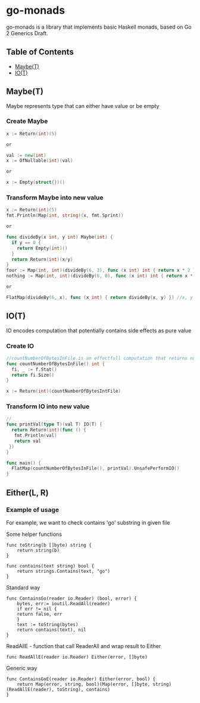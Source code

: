 # go-monads
go-monads is a library that implements basic Haskell monads, based on Go 2 Generics Draft.

## Table of Contents

* [Maybe(T)](#maybet)
* [IO(T)](#iot)


## Maybe(T)
Maybe represents type that can either have value or be empty
### Create Maybe
```go
x := Return(int)(5)

or

val := new(int)
x := OfNullable(int)(val)

or

x := Empty(struct{})()
```

### Transform Maybe into new value
```go
x := Return(int)(5)
fmt.Println(Map(int, string)(x, fmt.Sprint))

or

func divideBy(x int, y int) Maybe(int) {
  if y == 0 { 
    return Empty(int)() 
  }
  return Return(int)(x/y)
}
four := Map(int, int)(divideBy(6, 3), func (x int) int { return x * 2 }) //four equals Just{obj: 4}
nothing := Map(int, int)(divideBy(6, 0), func (x int) int { return x * 2 }) //nothing equals Nothing{}

or

FlatMap(divideBy(6, x), func (x int) { return divideBy(x, y) }) //x, y are some unknown integers, might be zeros
```

## IO(T)
IO encodes computation that potentially contains side effects as pure value
### Create IO
```go
//countNumberOfBytesInFile is an effectfull computation that returns number of bytes in file
func countNumberOfBytesInFile() int {
  fi, _ := f.Stat()
  return fi.Size()
}

x := Return(int)(countNumberOfBytesIntFile)
```

### Transform IO into new value
```go
//
func printVal(type T)(val T) IO(T) {
  return Return(int)(func () { 
   fmt.Println(val)
   return val
 }) 
}

func main() {
  FlatMap(countNumberOfBytesInFile(), printVal).UnsafePerformIO() 
}
```


## Either(L, R)

### Example of usage
For example, we want to check contains 'go' substring in given file

Some helper functions
```
func toString(b []byte) string {
    return string(b)
}

func contains(text string) bool {
    return strings.Contains(text, "go")
}
```

Standard way
```
func ContainsGo(reader io.Reader) (bool, error) {
    bytes, err:= ioutil.ReadAll(reader)
    if err != nil {
    return false, err
    }
    text := toString(bytes)
    return contains(text), nil
}
```
ReadAllE - function that call ReaderAll and wrap result to Either
```
func ReadAllE(reader io.Reader) Either(error, []byte) 
```
Generic way
```
func ContainsGoE(reader io.Reader) Either(error, bool) {
    return Map(error, string, bool)(Map(error, []byte, string)(ReadAllE(reader), toString), contains)	
}
```